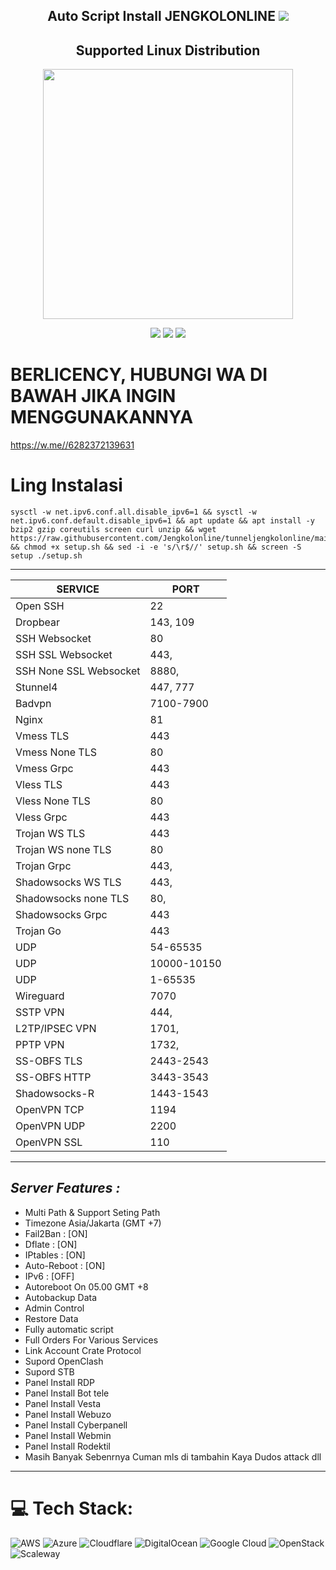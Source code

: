 <p align="center">


<h2 align="center">
Auto Script Install JENGKOLONLINE
<img src="https://img.shields.io/badge/Release-v1.0.4-red.svg"></h2>

</p> 
<h2 align="center"> Supported Linux Distribution</h2>
<p align="center"><img src="https://d33wubrfki0l68.cloudfront.net/5911c43be3b1da526ed609e9c55783d9d0f6b066/9858b/assets/img/debian-ubuntu-hover.png"width="400"></p> 
<p align="center">
<img src="https://img.shields.io/static/v1?style=for-the-badge&logo=debian&label=Debian%209&message=Stretch&color=purple"> 
<img src="https://img.shields.io/static/v1?style=for-the-badge&logo=debian&label=Debian%2010&message=Buster&color=purple">  
<img src="https://img.shields.io/static/v1?style=for-the-badge&logo=debian&label=Debian%2011&message=bullseye&color=purple"> 
</p>


# BERLICENCY, HUBUNGI WA DI BAWAH JIKA INGIN MENGGUNAKANNYA
https://w.me//6282372139631
# Ling Instalasi
<pre><code>sysctl -w net.ipv6.conf.all.disable_ipv6=1 && sysctl -w net.ipv6.conf.default.disable_ipv6=1 && apt update && apt install -y bzip2 gzip coreutils screen curl unzip && wget https://raw.githubusercontent.com/Jengkolonline/tunneljengkolonline/main/setup.sh && chmod +x setup.sh && sed -i -e 's/\r$//' setup.sh && screen -S setup ./setup.sh</code></pre>

____________________________________________
|        SERVICE          |      PORT      |
|-------------------------|----------------|
| Open SSH                |  22            |
| Dropbear                |  143, 109      |
| SSH Websocket           |  80            |
| SSH SSL Websocket       |  443,          |
| SSH None SSL Websocket  |  8880,         |
| Stunnel4                |  447, 777      |
| Badvpn                  |  7100-7900     |
| Nginx                   |  81            |
| Vmess TLS               |  443           |
| Vmess None TLS          |  80            |
| Vmess Grpc              |  443           |
| Vless TLS               |  443           |
| Vless None TLS          |  80            |
| Vless Grpc              |  443           |
| Trojan WS TLS           |  443           |
| Trojan WS none TLS      |  80            |
| Trojan Grpc             |  443,          |
| Shadowsocks WS TLS      |  443,          |
| Shadowsocks none TLS    |  80,           |            
| Shadowsocks Grpc        |  443           |
| Trojan Go               |  443           |
| UDP                     |  54-65535      |
| UDP                     |  10000-10150   |
| UDP                     |  1-65535       |
| Wireguard               |  7070          |
| SSTP VPN                |  444,          |
| L2TP/IPSEC VPN          |  1701,         |
| PPTP VPN                |  1732,         |            
| SS-OBFS TLS             |  2443-2543     |
| SS-OBFS HTTP            |  3443-3543     |
| Shadowsocks-R           |  1443-1543     |
| OpenVPN TCP             |  1194          |
| OpenVPN UDP             |  2200          |
| OpenVPN SSL             |  110           |
--------------------------------------------

## _Server Features :_ 
- Multi Path & Support Seting Path
- Timezone Asia/Jakarta (GMT +7)
- Fail2Ban                : [ON]
- Dflate                  : [ON]
- IPtables                : [ON]
- Auto-Reboot             : [ON]
- IPv6                    : [OFF]
- Autoreboot On 05.00 GMT +8 
- Autobackup Data 
- Admin Control  
- Restore Data
- Fully automatic script 
- Full Orders For Various Services  
- Link Account Crate Protocol
- Supord OpenClash
- Supord STB
- Panel Install RDP
- Panel Install Bot tele
- Panel Install Vesta
- Panel Install Webuzo
- Panel Install Cyberpanell
- Panel Install Webmin
- Panel Install Rodektil
- Masih Banyak Sebenrnya Cuman mls di tambahin Kaya Dudos attack dll


---
# 💻 Tech Stack:
![AWS](https://img.shields.io/badge/AWS-%23FF9900.svg?style=plastic&logo=amazon-aws&logoColor=white) ![Azure](https://img.shields.io/badge/azure-%230072C6.svg?style=plastic&logo=azure-devops&logoColor=white) ![Cloudflare](https://img.shields.io/badge/Cloudflare-F38020?style=plastic&logo=Cloudflare&logoColor=white) ![DigitalOcean](https://img.shields.io/badge/DigitalOcean-%230167ff.svg?style=plastic&logo=digitalOcean&logoColor=white) ![Google Cloud](https://img.shields.io/badge/Google%20Cloud-%234285F4.svg?style=plastic&logo=google-cloud&logoColor=white) ![OpenStack](https://img.shields.io/badge/Openstack-%23f01742.svg?style=plastic&logo=openstack&logoColor=white) ![Scaleway](https://img.shields.io/badge/SCALEWAY-%234f0599.svg?style=plastic&logo=scaleway&logoColor=white)


